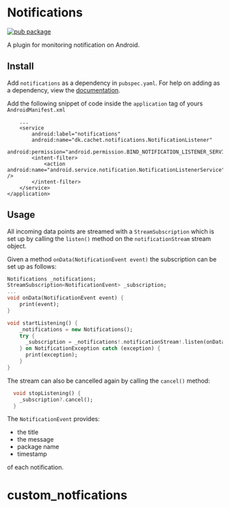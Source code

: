 # Notifications

[![pub package](https://img.shields.io/pub/v/notifications.svg)](https://pub.dartlang.org/packages/notifications)

A plugin for monitoring notification on Android. 

## Install

Add `notifications` as a dependency in  `pubspec.yaml`. For help on adding as a dependency, view the [documentation](https://flutter.io/using-packages/).

Add the following snippet of code inside the `application` tag of yours `AndroidManifest.xml`

```
    ...
    <service
        android:label="notifications"
        android:name="dk.cachet.notifications.NotificationListener"
        android:permission="android.permission.BIND_NOTIFICATION_LISTENER_SERVICE">
        <intent-filter>
            <action android:name="android.service.notification.NotificationListenerService" />
        </intent-filter>
    </service>
</application>
```

## Usage
All incoming data points are streamed with a `StreamSubscription` which is set up by calling the `listen()` method on the `notificationStream` stream object.

Given a method `onData(NotificationEvent event)` the subscription can be set up as follows:

```dart
Notifications _notifications;
StreamSubscription<NotificationEvent> _subscription;
...
void onData(NotificationEvent event) {
    print(event);
}

void startListening() {
    _notifications = new Notifications();
    try {
      _subscription = _notifications!.notificationStream!.listen(onData);
    } on NotificationException catch (exception) {
      print(exception);
    }
}
```

The stream can also be cancelled again by calling the `cancel()` method:

```dart
  void stopListening() {
    _subscription?.cancel();
  }
```

The `NotificationEvent` provides:

* the title
* the message
* package name
* timestamp

of each notification.
# custom_notfications
